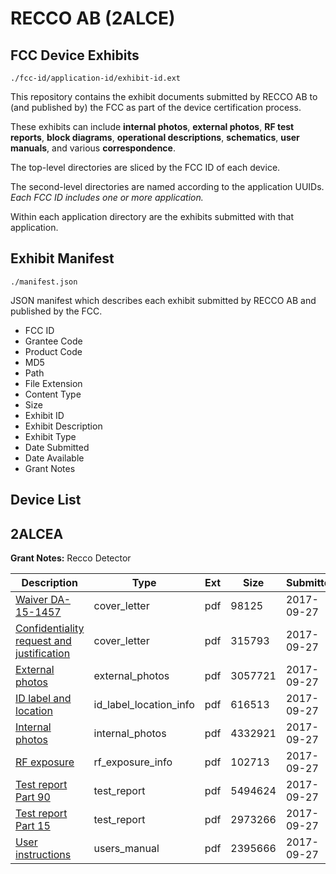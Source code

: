 # RECCO AB (2ALCE)
## FCC Device Exhibits

```
./fcc-id/application-id/exhibit-id.ext
```

This repository contains the exhibit documents submitted by RECCO AB to (and published by) the FCC as part of the device certification process.

These exhibits can include **internal photos**, **external photos**, **RF test reports**, **block diagrams**, **operational descriptions**, **schematics**, **user manuals**, and various **correspondence**.

The top-level directories are sliced by the FCC ID of each device.

The second-level directories are named according to the application UUIDs. *Each FCC ID includes one or more application.*

Within each application directory are the exhibits submitted with that application. 

## Exhibit Manifest

```
./manifest.json
```

JSON manifest which describes each exhibit submitted by RECCO AB and published by the FCC.

- FCC ID
- Grantee Code
- Product Code
- MD5
- Path
- File Extension
- Content Type
- Size
- Exhibit ID
- Exhibit Description
- Exhibit Type
- Date Submitted
- Date Available
- Grant Notes

## Device List
## 2ALCEA
**Grant Notes:** Recco Detector

| Description | Type | Ext | Size | Submitted | Available |
| ----------- | ---- | --- | ---- | --------- | --------- |
| [Waiver DA-15-1457](2ALCEA/e8d78ba7885aa96777b76f21d4f6e91e/3582348.pdf) | cover_letter | pdf | 98125 | 2017-09-27 | 2017-10-18 |
| [Confidentiality request and justification](2ALCEA/e8d78ba7885aa96777b76f21d4f6e91e/3582356.pdf) | cover_letter | pdf | 315793 | 2017-09-27 | 2017-10-18 |
| [External photos](2ALCEA/e8d78ba7885aa96777b76f21d4f6e91e/3582350.pdf) | external_photos | pdf | 3057721 | 2017-09-27 | 2017-10-18 |
| [ID label and location](2ALCEA/e8d78ba7885aa96777b76f21d4f6e91e/3582349.pdf) | id_label_location_info | pdf | 616513 | 2017-09-27 | 2017-10-18 |
| [Internal photos](2ALCEA/e8d78ba7885aa96777b76f21d4f6e91e/3582354.pdf) | internal_photos | pdf | 4332921 | 2017-09-27 | 2017-10-18 |
| [RF exposure](2ALCEA/e8d78ba7885aa96777b76f21d4f6e91e/3582355.pdf) | rf_exposure_info | pdf | 102713 | 2017-09-27 | 2017-10-18 |
| [Test report Part 90](2ALCEA/e8d78ba7885aa96777b76f21d4f6e91e/3582351.pdf) | test_report | pdf | 5494624 | 2017-09-27 | 2017-10-18 |
| [Test report Part 15](2ALCEA/e8d78ba7885aa96777b76f21d4f6e91e/3582352.pdf) | test_report | pdf | 2973266 | 2017-09-27 | 2017-10-18 |
| [User instructions](2ALCEA/e8d78ba7885aa96777b76f21d4f6e91e/3582353.pdf) | users_manual | pdf | 2395666 | 2017-09-27 | 2017-10-18 |
